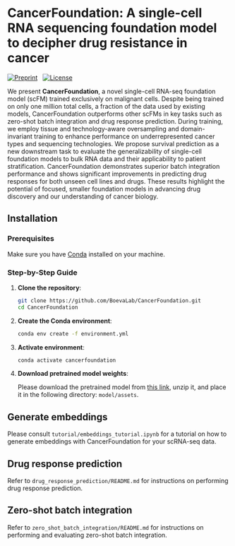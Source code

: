 # CancerFoundation: A single-cell RNA sequencing foundation model to decipher drug resistance in cancer

[![Preprint](https://img.shields.io/badge/preprint-available-brightgreen)](https://www.biorxiv.org/content/10.1101/2024.11.01.621087v1) &nbsp;
[![License](https://img.shields.io/badge/license-MIT-blue)](https://github.com/BoevaLab/CancerFoundation/blob/main/LICENSE)

We present **CancerFoundation**, a novel single-cell RNA-seq foundation model (scFM) trained exclusively on malignant cells. Despite being trained on only one million total cells, a fraction of the data used by existing models, CancerFoundation outperforms other scFMs in key tasks such as zero-shot batch integration and drug response prediction. During training, we employ tissue and technology-aware oversampling and domain-invariant training to enhance performance on underrepresented cancer types and sequencing technologies. We propose survival prediction as a new downstream task to evaluate the generalizability of single-cell foundation models to bulk RNA data and their applicability to patient stratification. CancerFoundation demonstrates superior batch integration performance and shows significant improvements in predicting drug responses for both unseen cell lines and drugs. These results highlight the potential of focused, smaller foundation models in advancing drug discovery and our understanding of cancer biology.

## Installation

### Prerequisites

Make sure you have [Conda](https://docs.conda.io/projects/conda/en/latest/user-guide/install/index.html) installed on your machine.

### Step-by-Step Guide

1. **Clone the repository**:

   ```bash
   git clone https://github.com/BoevaLab/CancerFoundation.git
   cd CancerFoundation
   ```
2. **Create the Conda environment**:
   ```bash
   conda env create -f environment.yml
   ```
3. **Activate environment**:
   ```bash
   conda activate cancerfoundation
   ```
4. **Download pretrained model weights**:

   Please download the pretrained model from [this link](https://polybox.ethz.ch/index.php/s/pZR9VH7uEHwO5CL), unzip it, and place it in the following directory: ```model/assets```.

## Generate embeddings
Please consult ```tutorial/embeddings_tutorial.ipynb``` for a tutorial on how to generate embeddings with CancerFoundation for your scRNA-seq data.

## Drug response prediction
Refer to ```drug_response_prediction/README.md``` for instructions on performing drug response prediction.

## Zero-shot batch integration
Refer to ```zero_shot_batch_integration/README.md``` for instructions on performing and evaluating zero-shot batch integration.

